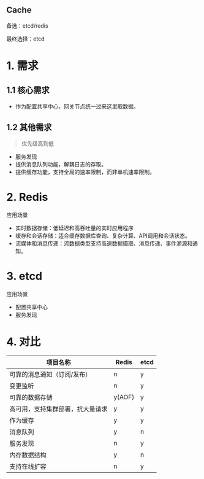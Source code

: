 
Cache
---

备选：etcd/redis

最终选择：etcd


# 1. 需求

## 1.1 核心需求

- 作为配置共享中心，网关节点统一过来这里取数据。

## 1.2 其他需求

> 优先级高到低

- 服务发现
- 提供消息队列功能，解耦日志的存取。
- 提供缓存功能，支持全局的速率限制，而非单机速率限制。


# 2. Redis

应用场景

- 实时数据存储：低延迟和高吞吐量的实时应用程序
- 缓存和会话存储：适合缓存数据库查询、复杂计算、API调用和会话状态。
- 流媒体和消息传递：流数据类型支持高速数据摄取、消息传递、事件溯源和通知。


# 3. etcd

应用场景

- 配置共享中心
- 服务发现

# 4. 对比

|项目名称|Redis|etcd|
|---|---|---|
| 可靠的消息通知（订阅/发布）| n | y |
| 变更监听 | n | y |
| 可靠的数据存储 | y(AOF) | y |
| 高可用，支持集群部署，抗大量请求| y | y |
| 作为缓存 | y | y |
| 消息队列 | y | n |
| 服务发现 | n | y |
| 内存数据结构 | y | n |
| 支持在线扩容 | n | y |

